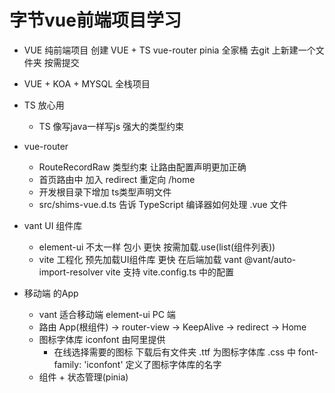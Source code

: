 # 字节vue前端项目学习

- VUE 纯前端项目 
  创建 VUE + TS vue-router pinia 全家桶
  去git 上新建一个文件夹 按需提交

- VUE + KOA + MYSQL 全栈项目
- TS 放心用
  - TS 像写java一样写js 强大的类型约束
- vue-router
  - RouteRecordRaw 类型约束 让路由配置声明更加正确
  - 首页路由中 加入 redirect 重定向 /home
  - 开发根目录下增加 ts类型声明文件
  - src/shims-vue.d.ts
  告诉 TypeScript 编译器如何处理 .vue 文件
- vant UI 组件库
  - element-ui 不太一样 包小 更快
  按需加载.use(list(组件列表))
  - vite 工程化
  预先加载UI组件库 更快 在后端加载
  vant 
  @vant/auto-import-resolver
  vite 支持
  vite.config.ts 中的配置

- 移动端 的App 
  - vant 适合移动端 element-ui PC 端
  - 路由 App(根组件) -> router-view -> KeepAlive -> redirect -> Home 
  - 图标字体库 iconfont 由阿里提供 
    - 在线选择需要的图标 下载后有文件夹
      .ttf 为图标字体库
      .css 中 font-family: 'iconfont' 定义了图标字体库的名字 
  - 组件 + 状态管理(pinia) 